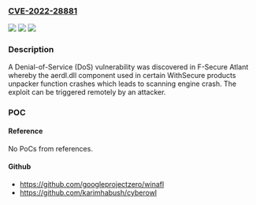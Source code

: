 ### [CVE-2022-28881](https://cve.mitre.org/cgi-bin/cvename.cgi?name=CVE-2022-28881)
![](https://img.shields.io/static/v1?label=Product&message=All%20F-Secure%20and%20WithSecure%20Endpoint%20Protection%20products%20for%20Windows%20%26%20Mac%20F-Secure%20Linux%20Security%20(32-bit)%20F-Secure%20Linux%20Security%20(64-bit)%20F-Secure%20Atlant%20F-Secure%20Internet%20Gatekeeper%20WithSecure%20Cloud%20Protection%20for%20Salesforce%20WithSecure%20Collaboration%20Protection&color=blue)
![](https://img.shields.io/static/v1?label=Version&message=n%2Fa&color=blue)
![](https://img.shields.io/static/v1?label=Vulnerability&message=Denial%20of%20Service%20Vulnerability%20&color=brighgreen)

### Description

A Denial-of-Service (DoS) vulnerability was discovered in F-Secure Atlant whereby the aerdl.dll component used in certain WithSecure products unpacker function crashes which leads to scanning engine crash. The exploit can be triggered remotely by an attacker.

### POC

#### Reference
No PoCs from references.

#### Github
- https://github.com/googleprojectzero/winafl
- https://github.com/karimhabush/cyberowl

